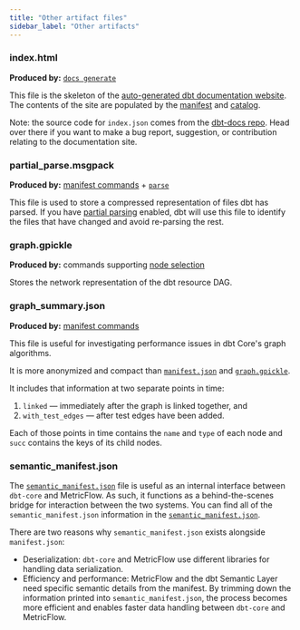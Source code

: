 ```yaml
---
title: "Other artifact files"
sidebar_label: "Other artifacts"
---
```


### index.html

**Produced by:** [`docs generate`](/reference/commands/cmd-docs)

This file is the skeleton of the [auto-generated dbt documentation website](/docs/collaborate/build-and-view-your-docs). The contents of the site are populated by the [manifest](/reference/artifacts/manifest-json) and [catalog](catalog-json).

Note: the source code for `index.json` comes from the [dbt-docs repo](https://github.com/dbt-labs/dbt-docs). Head over there if you want to make a bug report, suggestion, or contribution relating to the documentation site.

### partial_parse.msgpack

**Produced by:** [manifest commands](/reference/artifacts/manifest-json) + [`parse`](/reference/commands/parse)

This file is used to store a compressed representation of files dbt has parsed. If you have [partial parsing](/reference/parsing#partial-parsing) enabled, dbt will use this file to identify the files that have changed and avoid re-parsing the rest.

### graph.gpickle

**Produced by:** commands supporting [node selection](/reference/node-selection/syntax)

Stores the network representation of the dbt resource DAG.

### graph_summary.json

**Produced by:** [manifest commands](/reference/artifacts/manifest-json)

This file is useful for investigating performance issues in dbt Core's graph algorithms.

It is more anonymized and compact than [`manifest.json`](/reference/artifacts/manifest-json) and [`graph.gpickle`](#graph.gpickle).

It includes that information at two separate points in time:
1. `linked` &mdash; immediately after the graph is linked together, and
2. `with_test_edges` &mdash; after test edges have been added.

Each of those points in time contains the `name` and `type` of each node and `succ` contains the keys of its child nodes.

### semantic_manifest.json

The [`semantic_manifest.json`](/docs/dbt-cloud-apis/sl-manifest) file is useful as an internal interface between `dbt-core` and MetricFlow. As such, it functions as a behind-the-scenes bridge for interaction between the two systems. You can find all of the `semantic_manifest.json` information in the [`semantic_manifest.json`](/docs/dbt-cloud-apis/sl-manifest).

There are two reasons why `semantic_manifest.json` exists alongside `manifest.json`:

- Deserialization: `dbt-core` and MetricFlow use different libraries for handling data serialization.
- Efficiency and performance: MetricFlow and the dbt Semantic Layer need specific semantic details from the manifest. By trimming down the information printed into `semantic_manifest.json`, the process becomes more efficient and enables faster data handling between `dbt-core` and MetricFlow.
